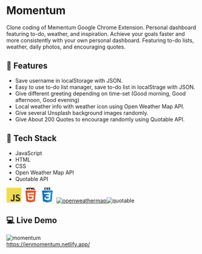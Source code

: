 # Momentum
Clone coding of Mementum Google Chrome Extension.
Personal dashboard featuring to-do, weather, and inspiration.
Achieve your goals faster and more consistently with your own personal dashboard. 
Featuring to-do lists, weather, daily photos, and encouraging quotes. <br>

## 🌱 Features 
- Save username in localStorage with JSON.
- Easy to use to-do list manager, save to-do list in localStrage with JSON.
- Give different greeting depending on time-set (Good morning, Good afternoon, Good evening)
- Local weather info with weather icon using Open Weather Map API.
- Give several Unsplash background images randomly.
- Give About 200 Quotes to encourage randomly using Quotable API. 

## 📌 Tech Stack
- JavaScript
- HTML
- CSS
- Open Weather Map API
- Quotable API

<img src="https://raw.githubusercontent.com/devicons/devicon/master/icons/javascript/javascript-original.svg" alt="javascript" width="40" height="40"/> <img src="https://raw.githubusercontent.com/devicons/devicon/master/icons/html5/html5-original-wordmark.svg" alt="html5" width="40" height="40"/> <a href="https://www.w3schools.com/css/" target="_blank" rel="noreferrer"> <img src="https://raw.githubusercontent.com/devicons/devicon/master/icons/css3/css3-original-wordmark.svg" alt="css3" width="40" height="40"/></a> <a href="https://developer.mozilla.org/en-US/docs/Web/JavaScript" target="_blank" rel="noreferrer"> <img src="https://upload.wikimedia.org/wikipedia/commons/thumb/f/f6/OpenWeather-Logo.jpg/384px-OpenWeather-Logo.jpg" alt="openweathermap" width="auto" height="40"/></a>![quotable](https://user-images.githubusercontent.com/97131199/168965863-e4a395e1-cd69-4d98-ad30-af5573afa02a.jpg)



## :computer: Live Demo
![momentum](https://user-images.githubusercontent.com/97131199/168972911-aa968c70-673d-409d-86d9-de73503b16f0.gif)<br>
  https://jenmomentum.netlify.app/

